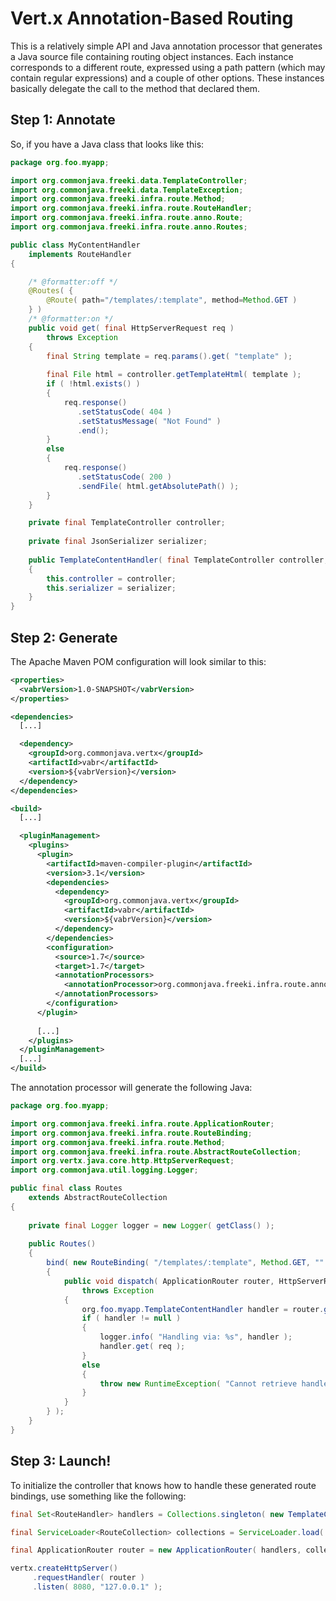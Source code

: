 # Vert.x Annotation-Based Routing

This is a relatively simple API and Java annotation processor that generates a Java source file containing routing object instances. Each instance corresponds to a different route, expressed using a path pattern (which may contain regular expressions) and a couple of other options. These instances basically delegate the call to the method that declared them.

## Step 1: Annotate

So, if you have a Java class that looks like this:

```java
package org.foo.myapp;

import org.commonjava.freeki.data.TemplateController;
import org.commonjava.freeki.data.TemplateException;
import org.commonjava.freeki.infra.route.Method;
import org.commonjava.freeki.infra.route.RouteHandler;
import org.commonjava.freeki.infra.route.anno.Route;
import org.commonjava.freeki.infra.route.anno.Routes;

public class MyContentHandler
    implements RouteHandler
{

    /* @formatter:off */
    @Routes( {
        @Route( path="/templates/:template", method=Method.GET )
    } )
    /* @formatter:on */
    public void get( final HttpServerRequest req )
        throws Exception
    {
        final String template = req.params().get( "template" );
        
        final File html = controller.getTemplateHtml( template );
        if ( !html.exists() )
        {
            req.response()
               .setStatusCode( 404 )
               .setStatusMessage( "Not Found" )
               .end();
        }
        else
        {
            req.response()
               .setStatusCode( 200 )
               .sendFile( html.getAbsolutePath() );
        }
    }

    private final TemplateController controller;
    
    private final JsonSerializer serializer;
    
    public TemplateContentHandler( final TemplateController controller, final JsonSerializer serializer )
    {
        this.controller = controller;
        this.serializer = serializer;
    }
}
```

## Step 2: Generate

The Apache Maven POM configuration will look similar to this:

```xml
<properties>
  <vabrVersion>1.0-SNAPSHOT</vabrVersion>
</properties>

<dependencies>
  [...]

  <dependency>
    <groupId>org.commonjava.vertx</groupId>
    <artifactId>vabr</artifactId>
    <version>${vabrVersion}</version>
  </dependency>
</dependencies>

<build>
  [...]

  <pluginManagement>
    <plugins>
      <plugin>
        <artifactId>maven-compiler-plugin</artifactId>
        <version>3.1</version>
        <dependencies>
          <dependency>
            <groupId>org.commonjava.vertx</groupId>
            <artifactId>vabr</artifactId>
            <version>${vabrVersion}</version>
          </dependency>
        </dependencies>
        <configuration>
          <source>1.7</source>
          <target>1.7</target>
          <annotationProcessors>
            <annotationProcessor>org.commonjava.freeki.infra.route.anno.proc.RoutingAnnotationProcessor</annotationProcessor>
          </annotationProcessors>
        </configuration>
      </plugin>
    
      [...]
    </plugins>
  </pluginManagement>
  [...]
</build>
```

The annotation processor will generate the following Java:

```java
package org.foo.myapp;

import org.commonjava.freeki.infra.route.ApplicationRouter;
import org.commonjava.freeki.infra.route.RouteBinding;
import org.commonjava.freeki.infra.route.Method;
import org.commonjava.freeki.infra.route.AbstractRouteCollection;
import org.vertx.java.core.http.HttpServerRequest;
import org.commonjava.util.logging.Logger;

public final class Routes
    extends AbstractRouteCollection
{
  
    private final Logger logger = new Logger( getClass() );
    
    public Routes()
    {
        bind( new RouteBinding( "/templates/:template", Method.GET, "" )
        {
            public void dispatch( ApplicationRouter router, HttpServerRequest req )
                throws Exception
            {
                org.foo.myapp.TemplateContentHandler handler = router.getResourceInstance( org.foo.myapp.TemplateContentHandler.class );
                if ( handler != null )
                {
                    logger.info( "Handling via: %s", handler );
                    handler.get( req );
                }
                else
                {
                    throw new RuntimeException( "Cannot retrieve handler instance for: '/templates/:template' using method: 'GET'" );
                } 
            }
        } );
    }
}
```

## Step 3: Launch!

To initialize the controller that knows how to handle these generated route bindings, use something like the following:

```java
final Set<RouteHandler> handlers = Collections.singleton( new TemplateContentHandler( new TemplateController( store, config ), serializer ) );

final ServiceLoader<RouteCollection> collections = ServiceLoader.load( RouteCollection.class );

final ApplicationRouter router = new ApplicationRouter( handlers, collections );

vertx.createHttpServer()
     .requestHandler( router )
     .listen( 8080, "127.0.0.1" );
```
